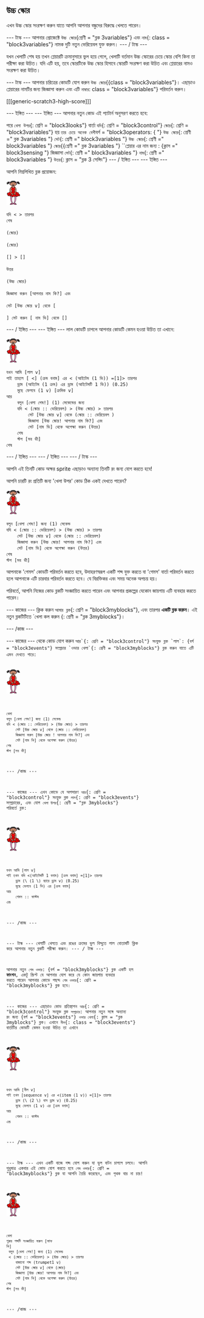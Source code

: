 ## উচ্চ স্কোর

এখন উচ্চ স্কোর সংরক্ষণ করুন যাতে আপনি আপনার বন্ধুদের বিরুদ্ধে খেলতে পারেন।

\--- টাস্ক \--- আপনার প্রোজেক্টে `উচ্চ স্কোর`{শ্রেণী = "ব্লক 3variables"} এবং `নাম`{: class = "block3variables"} নামক দুটি নতুন ভেরিয়েবল যুক্ত করুন। \--- / টাস্ক \---

যখন খেলাটি শেষ হয় তখন প্লেয়ারটি ক্রমানুসারে ভুল হয়ে গেলে, খেলাটি বর্তমান উচ্চ স্কোরের চেয়ে স্কোর বেশি কিনা তা পরীক্ষা করা উচিত। যদি এটি হয়, তবে স্কোরটিকে উচ্চ স্কোর হিসাবে স্কোরটি সংরক্ষণ করা উচিত এবং প্লেয়ারের নামও সংরক্ষণ করা উচিত।

\--- টাস্ক \--- আপনার চরিত্রের কোডটি যোগ করুন `উচ্চ স্কোর`{{class = "block3variables"}। এছাড়াও প্লেয়ারের নামটির জন্য জিজ্ঞাসা করুন এবং এটি `নাম্বার`: class = "block3variables"} পরিবর্তন করুন।

[[[generic-scratch3-high-score]]]

\--- ইঙ্গিত \--- \--- ইঙ্গিত \--- আপনার নতুন কোড এই প্যাটার্ন অনুসরণ করতে হবে:

পরে `খেলা উপর`{: শ্রেণি = "block3looks"} বার্তা `যদি`{: শ্রেণি = "block3control"} `স্কোর`{: শ্রেণি = "block3variables"} হয় `তার চেয়ে অনেক বেশী`বর্গ = "block3operators: { "} `উচ্চ স্কোর`{: শ্রেণী =" ব্লক 3variables "} `সেট`{: শ্রেণী =" block3variables "} `উচ্চ স্কোর`{: শ্রেণী =" block3variables "} `স্কোর`{{শ্রেণী =" ব্লক 3variables "} ``প্লেয়ার এর নাম জন্য </code> : {ক্লাস =" block3sensing "} জিজ্ঞাসা `সেট`{: শ্রেণী =" block3variables "} `নাম`{: শ্রেণী =" block3variables "} `উত্তর`{: ক্লাস = "ব্লক 3 সেন্সিং"} \--- / ইঙ্গিত \--- \--- ইঙ্গিত \---

আপনি নিম্নলিখিত ব্লক প্রয়োজন:

![নর্তকী](images/ballerina.png)

```blocks3
যদি < > তারপর
শেষ

(স্কোর)

(স্কোর)

[] > []

উত্তর

(উচ্চ স্কোর)

জিজ্ঞাসা করুন [আপনার নাম কি?] এবং

সেট [উচ্চ স্কোর v] থেকে [ 

] সেট করুন [ নাম ভি] থেকে [] 
```

\--- / ইঙ্গিত \--- \--- ইঙ্গিত \--- লাল কোডটি চাপলে আপনার কোডটি কেমন হওয়া উচিত তা এখানে:

![নর্তকী](images/ballerina.png)

```blocks3
যখন আমি [লাল v]
পাই তাহলে [ <] (ক্রম বনাম] এর < (আইটেম (1 ভি)) =[1]> তারপর
    ড্রাম (আইটেম (1 ক্রম) এর ড্রাম (আইটেমটি 1 ভি)) (0.25)
    মুছে ফেলবে (1 v) [ক্রমিক v]
আর
    বলুন [খেলা শেষ!] (1) সেকেন্ডের জন্য
    যদি < (স্কোর :: ভেরিয়েবল) > (উচ্চ স্কোর) > তারপর
        সেট [উচ্চ স্কোর v] থেকে (স্কোর :: ভেরিয়েবল )
        জিজ্ঞাসা [উচ্চ স্কোর! আপনার নাম কি?] এবং
        সেট [নাম ভি] থেকে অপেক্ষা করুন (উত্তর)
    শেষ
    স্টপ [সব ভী]
শেষ
```

\--- / ইঙ্গিত \--- \--- / ইঙ্গিত \--- \--- / টাস্ক \---

আপনি এই তিনটি কোড অক্ষর sprite এছাড়াও অন্যান্য তিনটি রং জন্য যোগ করতে হবে!

আপনি চারটি রং প্রতিটি জন্য 'খেলা উপর' কোড ঠিক একই দেখতে পারেন?

![নর্তকী](images/ballerina.png)

```blocks3
বলুন [খেলা শেষ!] জন্য (1) সেকেন্ড
যদি < (স্কোর :: ভেরিয়েবল) > (উচ্চ স্কোর) > তারপর
    সেট [উচ্চ স্কোর v] থেকে (স্কোর :: ভেরিয়েবল)
    জিজ্ঞাসা করুন [উচ্চ স্কোর! আপনার নাম কি?] এবং
    সেট [নাম ভি] থেকে অপেক্ষা করুন (উত্তর)
শেষ
স্টপ [সব ভী]
```

আপনাকে 'গেমস' কোডটি পরিবর্তন করতে হবে, উদাহরণস্বরূপ একটি শব্দ যুক্ত করতে বা 'গেমস' বার্তা পরিবর্তন করতে হলে আপনাকে এটি চারবার পরিবর্তন করতে হবে। যে বিরক্তিকর এবং সময় অনেক অপচয় হয়।

পরিবর্তে, আপনি নিজের কোড ব্লকটি সংজ্ঞায়িত করতে পারেন এবং আপনার প্রকল্পের যেকোন জায়গায় এটি ব্যবহার করতে পারেন।

\--- কাজের \--- ক্লিক করুন `আমার ব্লক`{: শ্রেণি = "block3myblocks"}, এবং তারপর **একটি ব্লক করুন**। এই নতুন ব্লকটি</code>টিতে `খেলা কল করুন {: শ্রেণী = "ব্লক 3myblocks"}।</p>

<p>--- /কাজ ---</p>

<p>--- কাজের ---
থেকে কোড যোগ করুন <code>আর`{: শ্রেণি = "block3control"} সংযুক্ত ব্লক `লাল`: {বর্গ = "block3events"} সম্প্রচার `ওভার খেলা`{: শ্রেণী = "block3myblocks"} ব্লক করুন যাতে এটি এমন দেখতে পারে:

![নর্তকী](images/ballerina.png)

```blocks3
খেলা
বলুন [খেলা শেষ!] জন্য (1) সেকেন্ড
যদি < (স্কোর :: ভেরিয়েবল) > (উচ্চ স্কোর) > তারপর
    সেট [উচ্চ স্কোর v] থেকে (স্কোর :: ভেরিয়েবল)
    জিজ্ঞাসা করুন [উচ্চ স্কোর ! আপনার নাম কি?] এবং
    সেট [নাম ভি] থেকে অপেক্ষা করুন (উত্তর)
শেষ
স্টপ [সব ভী]
```

\--- /কাজ \---

\--- কাজের \--- এখন কোডে যে অপসারণ `আর`{: শ্রেণি = "block3control"} সংযুক্ত ব্লক `লাল`{: শ্রেণি = "block3events"} সম্প্রচারের, এবং যোগ `খেলা উপর`{: শ্রেণী = "ব্লক 3myblocks"} পরিবর্তে ব্লক:

![নর্তকী](images/ballerina.png)

```blocks3
যখন আমি [লাল v]
পাই তখন যদি <(আইটেমটি 1 বনাম) [ক্রম বনাম] =[1]> তারপর
    ড্রাম (\ (1 \) স্ন্যারে ড্রাম v) (0.25)
    মুছে ফেলবে (1 ভি) এর [ক্রম বনাম]
আর
    গেমস :: কাস্টম
এন্ড
```

\--- /কাজ \---

\--- টাস্ক \--- খেলাটি খেলতে এবং রঙের ক্রমের ভুল বিন্দুতে লাল বোতামটি ক্লিক করে আপনার নতুন ব্লকটি পরীক্ষা করুন। \--- / টাস্ক \---

আপনার নতুন `গেম ওভার`: {বর্গ = "block3myblocks"} ব্লক একটি হল **ফাংশন**, একটু স্ক্রিপ্ট যে আপনার যোগ করে যে কোন জায়গায় ব্যবহার করতে পারেন আপনার কোডে পছন্দ `গেম ওভার`{: শ্রেণি = "block3myblocks"} ব্লক হবে।

\--- কাজের \--- এছাড়াও কোড প্রতিস্থাপন `আর`{: শ্রেণি = "block3control"} সংযুক্ত ব্লক `সম্প্রচার`: আপনার নতুন সঙ্গে অন্যান্য রং জন্য {বর্গ = "block3events"} `ওভার খেলা`{: ক্লাস = "ব্লক 3myblocks"} ব্লক। এখানে `নীল`{: class = "block3events"} বার্তাটির কোডটি কেমন হওয়া উচিত তা এখানে

![নর্তকী](images/ballerina.png)

```blocks3
যখন আমি [নীল v]
পাই তখন [sequence v] এর <(item (1 v)) =[1]> তারপর
    ড্রাম (\ (2 \) বাস ড্রাম v) (0.25)
    মুছে ফেলবে (1 v) এর [ক্রম বনাম]
আর
    গেমস :: কাস্টম
এন্ড
```

\--- /কাজ \---

\--- টাস্ক \--- এখন একটি বাজে শব্দ যোগ করুন যা ভুল বাটন চাপলে চলবে। আপনি শুধুমাত্র একবার এই কোড যোগ করতে হবে `গেম ওভার`{: শ্রেণি = "block3myblocks"} ব্লক যা আপনি তৈরি করেছেন, এবং পৃথক বার না চার!

![নর্তকী](images/ballerina.png)

```blocks3
খেলা
শুরুর শব্দটি সংজ্ঞায়িত করুন [কাফ
ভি] 
 বলুন [খেলা শেষ!] জন্য (1) সেকেন্ড
 < (স্কোর :: ভেরিয়েবল) > (উচ্চ স্কোর) > তারপর
    বাজানো শব্দ (trumpet1 v)
    সেট [উচ্চ স্কোর v] থেকে (স্কোর)
    জিজ্ঞাসা [উচ্চ স্কোর! আপনার নাম কি?] এবং
    সেট [নাম ভি] থেকে অপেক্ষা করুন (উত্তর)
শেষ
স্টপ [সব ভী]
```

\--- /কাজ \---
